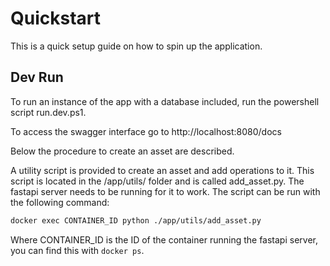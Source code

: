 # **Quickstart**

This is a quick setup guide on how to spin up the application.

## Dev Run
To run an instance of the app with a database included, run the powershell script run.dev.ps1.

To access the swagger interface go to http://localhost:8080/docs

Below the procedure to create an asset are described.

A utility script is provided to create an asset and add operations to it. This script is located in the /app/utils/ folder and is called add_asset.py. The fastapi server needs to be running for it to work. The script can be run with the following command:

```bash
docker exec CONTAINER_ID python ./app/utils/add_asset.py
```

Where CONTAINER_ID is the ID of the container running the fastapi server, you can find this with `docker ps`.
